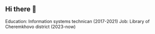 ## Hi there 👋

Education: Information systems technican (2017-2021)
Job: Library of Cheremkhovo district (2023-now)

